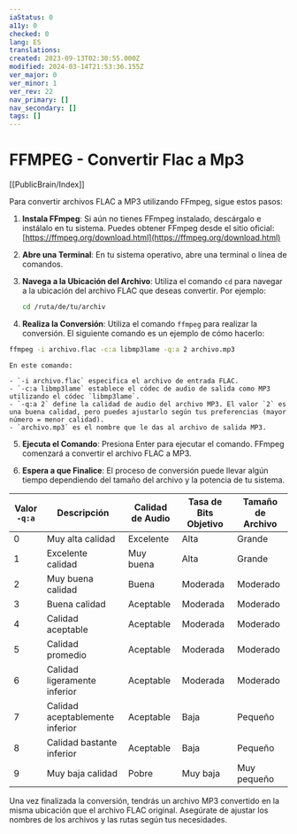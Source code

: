 ```yaml
---
iaStatus: 0
a11y: 0
checked: 0
lang: ES
translations: 
created: 2023-09-13T02:30:55.000Z
modified: 2024-03-14T21:53:36.155Z
ver_major: 0
ver_minor: 1
ver_rev: 22
nav_primary: []
nav_secondary: []
tags: []
---
```

# FFMPEG - Convertir Flac a Mp3

[[PublicBrain/Index]]

  
Para convertir archivos FLAC a MP3 utilizando FFmpeg, sigue estos pasos:

1. **Instala FFmpeg**: Si aún no tienes FFmpeg instalado, descárgalo e instálalo en tu sistema. Puedes obtener FFmpeg desde el sitio oficial: [https://ffmpeg.org/download.html](https://ffmpeg.org/download.html)
    
2. **Abre una Terminal**: En tu sistema operativo, abre una terminal o línea de comandos.
    
3. **Navega a la Ubicación del Archivo**: Utiliza el comando `cd` para navegar a la ubicación del archivo FLAC que deseas convertir. Por ejemplo:
    
    ```sh
    cd /ruta/de/tu/archiv
    ```
    
4. **Realiza la Conversión**: Utiliza el comando `ffmpeg` para realizar la conversión. El siguiente comando es un ejemplo de cómo hacerlo:
    
```sh
ffmpeg -i archivo.flac -c:a libmp3lame -q:a 2 archivo.mp3
```
    
    En este comando:
    
    - `-i archivo.flac` especifica el archivo de entrada FLAC.
    - `-c:a libmp3lame` establece el códec de audio de salida como MP3 utilizando el códec `libmp3lame`.
    - `-q:a 2` define la calidad de audio del archivo MP3. El valor `2` es una buena calidad, pero puedes ajustarlo según tus preferencias (mayor número = menor calidad).
    - `archivo.mp3` es el nombre que le das al archivo de salida MP3.
5. **Ejecuta el Comando**: Presiona Enter para ejecutar el comando. FFmpeg comenzará a convertir el archivo FLAC a MP3.
    
6. **Espera a que Finalice**: El proceso de conversión puede llevar algún tiempo dependiendo del tamaño del archivo y la potencia de tu sistema.
    
| Valor `-q:a` | Descripción                     | Calidad de Audio | Tasa de Bits Objetivo | Tamaño de Archivo |
|--------------|---------------------------------|------------------|-----------------------|-------------------|
| 0            | Muy alta calidad                | Excelente        | Alta                  | Grande            |
| 1            | Excelente calidad               | Muy buena        | Alta                  | Grande            |
| 2            | Muy buena calidad               | Buena            | Moderada              | Moderado          |
| 3            | Buena calidad                   | Aceptable        | Moderada              | Moderado          |
| 4            | Calidad aceptable               | Aceptable        | Moderada              | Moderado          |
| 5            | Calidad promedio                | Aceptable        | Moderada              | Moderado          |
| 6            | Calidad ligeramente inferior    | Aceptable        | Moderada              | Moderado          |
| 7            | Calidad aceptablemente inferior | Aceptable        | Baja                  | Pequeño           |
| 8            | Calidad bastante inferior       | Aceptable        | Baja                  | Pequeño           |
| 9            | Muy baja calidad                | Pobre            | Muy baja              | Muy pequeño       |


Una vez finalizada la conversión, tendrás un archivo MP3 convertido en la misma ubicación que el archivo FLAC original. Asegúrate de ajustar los nombres de los archivos y las rutas según tus necesidades.